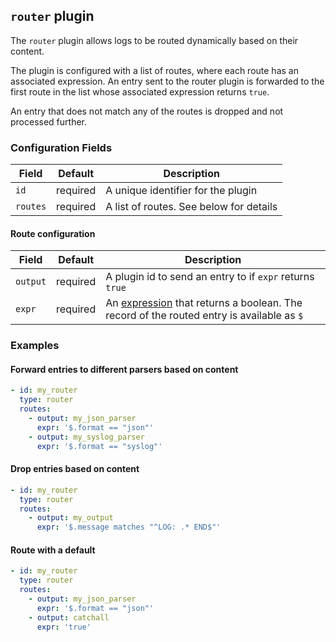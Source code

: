 ## `router` plugin

The `router` plugin allows logs to be routed dynamically based on their content.

The plugin is configured with a list of routes, where each route has an associated expression.
An entry sent to the router plugin is forwarded to the first route in the list whose associated
expression returns `true`.

An entry that does not match any of the routes is dropped and not processed further.

### Configuration Fields

| Field    | Default  | Description                              |
| ---      | ---      | ---                                      |
| `id`     | required | A unique identifier for the plugin       |
| `routes` | required | A list of routes. See below for details  |

#### Route configuration

| Field    | Default  | Description                                                                                                           |
| ---      | ---      | ---                                                                                                                   |
| `output` | required | A plugin id to send an entry to if `expr` returns `true`                                                              |
| `expr`   | required | An [expression](/docs/types/expression.md) that returns a boolean. The record of the routed entry is available as `$` |


### Examples

#### Forward entries to different parsers based on content

```yaml
- id: my_router
  type: router
  routes:
    - output: my_json_parser
      expr: '$.format == "json"'
    - output: my_syslog_parser
      expr: '$.format == "syslog"'
```

#### Drop entries based on content

```yaml
- id: my_router
  type: router
  routes:
    - output: my_output
      expr: '$.message matches "^LOG: .* END$"'
```

#### Route with a default

```yaml
- id: my_router
  type: router
  routes:
    - output: my_json_parser
      expr: '$.format == "json"'
    - output: catchall
      expr: 'true'
```
